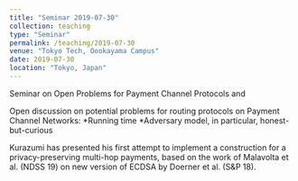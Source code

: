 ```yaml
---
title: "Seminar 2019-07-30"
collection: teaching
type: "Seminar"
permalink: /teaching/2019-07-30
venue: "Tokyo Tech, Oookayama Campus"
date: 2019-07-30
location: "Tokyo, Japan"
---
```


Seminar on  Open Problems for Payment Channel Protocols and 

Open discussion on potential problems for routing protocols on Payment Channel Networks: 
*Running time
*Adversary model, in particular, honest-but-curious

Kurazumi has presented his first attempt to implement a construction for a privacy-preserving multi-hop payments, based on the work of Malavolta et al. (NDSS 19) on new version of ECDSA by Doerner et al. (S&P 18).